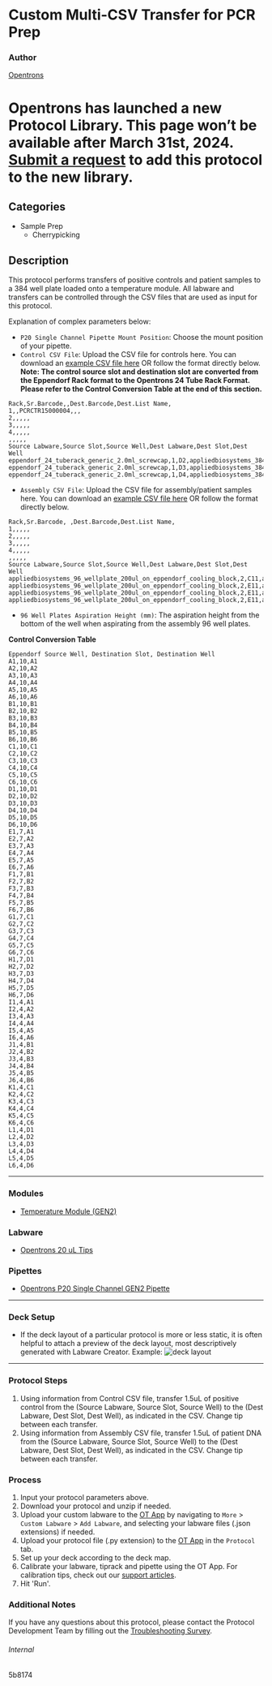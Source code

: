 # Custom Multi-CSV Transfer for PCR Prep

### Author
[Opentrons](https://opentrons.com/)


# Opentrons has launched a new Protocol Library. This page won’t be available after March 31st, 2024. [Submit a request](https://docs.google.com/forms/d/e/1FAIpQLSdYYp9QCKow4nn0KlCVsMS3HX0eJ0N9O7-erajKvcpT0lWbSg/viewform) to add this protocol to the new library.

## Categories
* Sample Prep
	* Cherrypicking

## Description
This protocol performs transfers of positive controls and patient samples to a 384 well plate loaded onto a temperature module. All labware and transfers can be controlled through the CSV files that are used as input for this protocol.

Explanation of complex parameters below:
* `P20 Single Channel Pipette Mount Position`: Choose the mount position of your pipette.
* `Control CSV File`: Upload the CSV file for controls here. You can download an [example CSV file here](https://opentrons-protocol-library-website.s3.amazonaws.com/custom-README-images/5b8174/Control_updated_07302021.csv) OR follow the format directly below. **Note: The control source slot and destination slot are converted from the Eppendorf Rack format to the Opentrons 24 Tube Rack Format. Please refer to the Control Conversion Table at the end of this section.**
```
Rack,Sr.Barcode,,Dest.Barcode,Dest.List Name,
1,,PCRCTR15000004,,,
2,,,,,
3,,,,,
4,,,,,
,,,,,
Source Labware,Source Slot,Source Well,Dest Labware,Dest Slot,Dest Well
eppendorf_24_tuberack_generic_2.0ml_screwcap,1,D2,appliedbiosystems_384_wellplate_20ul,9,B1
eppendorf_24_tuberack_generic_2.0ml_screwcap,1,D3,appliedbiosystems_384_wellplate_20ul,9,A4
eppendorf_24_tuberack_generic_2.0ml_screwcap,1,D4,appliedbiosystems_384_wellplate_20ul,9,D2
```
* `Assembly CSV File`: Upload the CSV file for assembly/patient samples here. You can download an [example CSV file here](https://opentrons-protocol-library-website.s3.amazonaws.com/custom-README-images/5b8174/Assembly.csv) OR follow the format directly below.
```
Rack,Sr.Barcode, ,Dest.Barcode,Dest.List Name,
1,,,,,
2,,,,,
3,,,,,
4,,,,,
,,,,,
Source Labware,Source Slot,Source Well,Dest Labware,Dest Slot,Dest Well
appliedbiosystems_96_wellplate_200ul_on_eppendorf_cooling_block,2,C11,appliedbiosystems_384_wellplate_20ul,6,B1
appliedbiosystems_96_wellplate_200ul_on_eppendorf_cooling_block,2,E11,appliedbiosystems_384_wellplate_20ul,6,A4
appliedbiosystems_96_wellplate_200ul_on_eppendorf_cooling_block,2,E11,appliedbiosystems_384_wellplate_20ul,6,D2
appliedbiosystems_96_wellplate_200ul_on_eppendorf_cooling_block,2,E11,appliedbiosystems_384_wellplate_20ul,6,E2
```
* `96 Well Plates Aspiration Height (mm)`: The aspiration height from the bottom of the well when aspirating from the assembly 96 well plates.

**Control Conversion Table**
```
Eppendorf Source Well, Destination Slot, Destination Well
A1,10,A1
A2,10,A2
A3,10,A3
A4,10,A4
A5,10,A5
A6,10,A6
B1,10,B1
B2,10,B2
B3,10,B3
B4,10,B4
B5,10,B5
B6,10,B6
C1,10,C1
C2,10,C2
C3,10,C3
C4,10,C4
C5,10,C5
C6,10,C6
D1,10,D1
D2,10,D2
D3,10,D3
D4,10,D4
D5,10,D5
D6,10,D6
E1,7,A1
E2,7,A2
E3,7,A3
E4,7,A4
E5,7,A5
E6,7,A6
F1,7,B1
F2,7,B2
F3,7,B3
F4,7,B4
F5,7,B5
F6,7,B6
G1,7,C1
G2,7,C2
G3,7,C3
G4,7,C4
G5,7,C5
G6,7,C6
H1,7,D1
H2,7,D2
H3,7,D3
H4,7,D4
H5,7,D5
H6,7,D6
I1,4,A1
I2,4,A2
I3,4,A3
I4,4,A4
I5,4,A5
I6,4,A6
J1,4,B1
J2,4,B2
J3,4,B3
J4,4,B4
J5,4,B5
J6,4,B6
K1,4,C1
K2,4,C2
K3,4,C3
K4,4,C4
K5,4,C5
K6,4,C6
L1,4,D1
L2,4,D2
L3,4,D3
L4,4,D4
L5,4,D5
L6,4,D6
```
---

### Modules
* [Temperature Module (GEN2)](https://shop.opentrons.com/collections/hardware-modules/products/tempdeck)

### Labware
* [Opentrons 20 uL Tips](https://shop.opentrons.com/collections/opentrons-tips/products/opentrons-10ul-tips)

### Pipettes
* [Opentrons P20 Single Channel GEN2 Pipette](https://shop.opentrons.com/collections/ot-2-robot/products/single-channel-electronic-pipette)

---

### Deck Setup
* If the deck layout of a particular protocol is more or less static, it is often helpful to attach a preview of the deck layout, most descriptively generated with Labware Creator. Example:
![deck layout](https://opentrons-protocol-library-website.s3.amazonaws.com/custom-README-images/5b8174/5b8174_new_layout.png)

---

### Protocol Steps
1. Using information from Control CSV file, transfer 1.5uL of positive control from the (Source Labware, Source Slot, Source Well) to the (Dest Labware, Dest Slot, Dest Well), as indicated in the CSV. Change tip between each transfer.
2. Using information from Assembly CSV file, transfer 1.5uL of patient DNA from the (Source Labware, Source Slot, Source Well) to the (Dest Labware, Dest Slot, Dest Well), as indicated in the CSV. Change tip between each transfer.


### Process
1. Input your protocol parameters above.
2. Download your protocol and unzip if needed.
3. Upload your custom labware to the [OT App](https://opentrons.com/ot-app) by navigating to `More` > `Custom Labware` > `Add Labware`, and selecting your labware files (.json extensions) if needed.
4. Upload your protocol file (.py extension) to the [OT App](https://opentrons.com/ot-app) in the `Protocol` tab.
5. Set up your deck according to the deck map.
6. Calibrate your labware, tiprack and pipette using the OT App. For calibration tips, check out our [support articles](https://support.opentrons.com/en/collections/1559720-guide-for-getting-started-with-the-ot-2).
7. Hit 'Run'.

### Additional Notes
If you have any questions about this protocol, please contact the Protocol Development Team by filling out the [Troubleshooting Survey](https://protocol-troubleshooting.paperform.co/).

###### Internal
5b8174